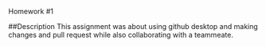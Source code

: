 Homework #1 

##Description
This assignment was about using github desktop and making changes and pull request while also collaborating with a teammeate. 
